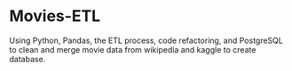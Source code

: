 # Movies-ETL
Using Python, Pandas, the ETL process, code refactoring, and PostgreSQL to clean and merge movie data from wikipedia and kaggle to create database. 
